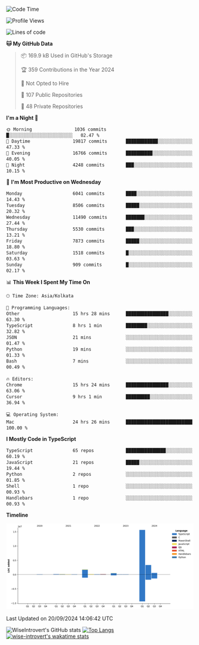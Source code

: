 <!--START_SECTION:waka-->
![Code Time](http://img.shields.io/badge/Code%20Time-1%2C627%20hrs%2028%20mins-blue)

![Profile Views](http://img.shields.io/badge/Profile%20Views-0-blue)

![Lines of code](https://img.shields.io/badge/From%20Hello%20World%20I%27ve%20Written-22.4%20million%20lines%20of%20code-blue)

**🐱 My GitHub Data** 

> 📦 169.9 kB Used in GitHub's Storage 
 > 
> 🏆 359 Contributions in the Year 2024
 > 
> 🚫 Not Opted to Hire
 > 
> 📜 107 Public Repositories 
 > 
> 🔑 48 Private Repositories 
 > 
**I'm a Night 🦉** 

```text
🌞 Morning                1036 commits        █░░░░░░░░░░░░░░░░░░░░░░░░   02.47 % 
🌆 Daytime                19817 commits       ████████████░░░░░░░░░░░░░   47.33 % 
🌃 Evening                16766 commits       ██████████░░░░░░░░░░░░░░░   40.05 % 
🌙 Night                  4248 commits        ███░░░░░░░░░░░░░░░░░░░░░░   10.15 % 
```
📅 **I'm Most Productive on Wednesday** 

```text
Monday                   6041 commits        ████░░░░░░░░░░░░░░░░░░░░░   14.43 % 
Tuesday                  8506 commits        █████░░░░░░░░░░░░░░░░░░░░   20.32 % 
Wednesday                11490 commits       ███████░░░░░░░░░░░░░░░░░░   27.44 % 
Thursday                 5530 commits        ███░░░░░░░░░░░░░░░░░░░░░░   13.21 % 
Friday                   7873 commits        █████░░░░░░░░░░░░░░░░░░░░   18.80 % 
Saturday                 1518 commits        █░░░░░░░░░░░░░░░░░░░░░░░░   03.63 % 
Sunday                   909 commits         █░░░░░░░░░░░░░░░░░░░░░░░░   02.17 % 
```


📊 **This Week I Spent My Time On** 

```text
🕑︎ Time Zone: Asia/Kolkata

💬 Programming Languages: 
Other                    15 hrs 28 mins      ████████████████░░░░░░░░░   63.30 % 
TypeScript               8 hrs 1 min         ████████░░░░░░░░░░░░░░░░░   32.82 % 
JSON                     21 mins             ░░░░░░░░░░░░░░░░░░░░░░░░░   01.47 % 
Python                   19 mins             ░░░░░░░░░░░░░░░░░░░░░░░░░   01.33 % 
Bash                     7 mins              ░░░░░░░░░░░░░░░░░░░░░░░░░   00.49 % 

🔥 Editors: 
Chrome                   15 hrs 24 mins      ████████████████░░░░░░░░░   63.06 % 
Cursor                   9 hrs 1 min         █████████░░░░░░░░░░░░░░░░   36.94 % 

💻 Operating System: 
Mac                      24 hrs 26 mins      █████████████████████████   100.00 % 
```

**I Mostly Code in TypeScript** 

```text
TypeScript               65 repos            ███████████████░░░░░░░░░░   60.19 % 
JavaScript               21 repos            █████░░░░░░░░░░░░░░░░░░░░   19.44 % 
Python                   2 repos             ░░░░░░░░░░░░░░░░░░░░░░░░░   01.85 % 
Shell                    1 repo              ░░░░░░░░░░░░░░░░░░░░░░░░░   00.93 % 
Handlebars               1 repo              ░░░░░░░░░░░░░░░░░░░░░░░░░   00.93 % 
```



**Timeline**

![Lines of Code chart](https://raw.githubusercontent.com/wise-introvert/wise-introvert/master/assets/bar_graph.png)


 Last Updated on 20/09/2024 14:06:42 UTC
<!--END_SECTION:waka-->

![WiseIntrovert's GitHub stats](https://github-readme-stats.vercel.app/api?username=wise-introvert&count_private=true&show_icons=true)
[![Top Langs](https://github-readme-stats.vercel.app/api/top-langs/?username=wise-introvert&langs_count=10)](https://github.com/anuraghazra/github-readme-stats)
[![wise-introvert's wakatime stats](https://github-readme-stats.vercel.app/api/wakatime?username=wiseintrovert)](https://github.com/anuraghazra/github-readme-stats)
